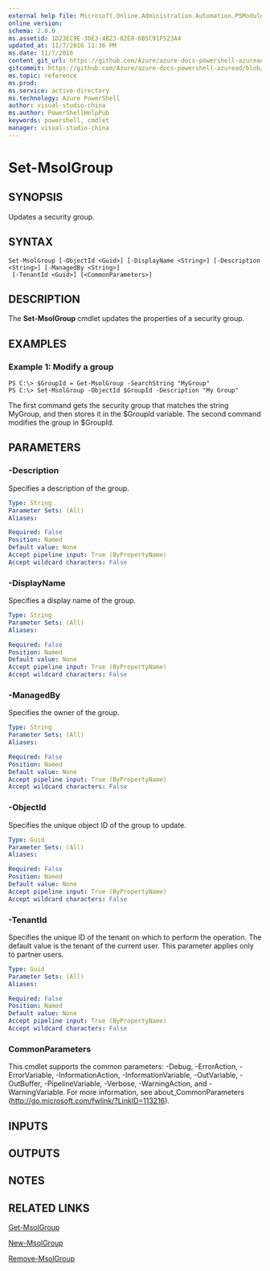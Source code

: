 ```yaml
---
external help file: Microsoft.Online.Administration.Automation.PSModule.dll-Help.xml
online version:
schema: 2.0.0
ms.assetid: 1D23EC9E-30E3-4B23-82E8-6B5C91F523A4
updated_at: 11/7/2016 11:36 PM
ms.date: 11/7/2016
content_git_url: https://github.com/Azure/azure-docs-powershell-azuread/blob/master/Azure%20AD%20Cmdlets/MSOnline/v1/Set-MsolGroup.md
gitcommit: https://github.com/Azure/azure-docs-powershell-azuread/blob/6b2ae75363a4a068e37ba677387ea47a1caaeea3/Azure%20AD%20Cmdlets/MSOnline/v1/Set-MsolGroup.md
ms.topic: reference
ms.prod: 
ms.service: active-directory
ms.technology: Azure PowerShell
author: visual-studio-china
ms.author: PowerShellHelpPub
keywords: powershell, cmdlet
manager: visual-studio-china
---
```


# Set-MsolGroup

## SYNOPSIS
Updates a security group.

## SYNTAX

```
Set-MsolGroup [-ObjectId <Guid>] [-DisplayName <String>] [-Description <String>] [-ManagedBy <String>]
 [-TenantId <Guid>] [<CommonParameters>]
```

## DESCRIPTION
The **Set-MsolGroup** cmdlet updates the properties of a security group.

## EXAMPLES

### Example 1: Modify a group
```
PS C:\> $GroupId = Get-MsolGroup -SearchString "MyGroup"
PS C:\> Set-MsolGroup -ObjectId $GroupId -Description "My Group"
```

The first command gets the security group that matches the string MyGroup, and then stores it in the $GroupId variable.
The second command modifies the group in $GroupId.

## PARAMETERS

### -Description
Specifies a description of the group.

```yaml
Type: String
Parameter Sets: (All)
Aliases:

Required: False
Position: Named
Default value: None
Accept pipeline input: True (ByPropertyName)
Accept wildcard characters: False
```

### -DisplayName
Specifies a display name of the group.

```yaml
Type: String
Parameter Sets: (All)
Aliases:

Required: False
Position: Named
Default value: None
Accept pipeline input: True (ByPropertyName)
Accept wildcard characters: False
```

### -ManagedBy
Specifies the owner of the group.

```yaml
Type: String
Parameter Sets: (All)
Aliases:

Required: False
Position: Named
Default value: None
Accept pipeline input: True (ByPropertyName)
Accept wildcard characters: False
```

### -ObjectId
Specifies the unique object ID of the group to update.

```yaml
Type: Guid
Parameter Sets: (All)
Aliases:

Required: False
Position: Named
Default value: None
Accept pipeline input: True (ByPropertyName)
Accept wildcard characters: False
```

### -TenantId
Specifies the unique ID of the tenant on which to perform the operation.
The default value is the tenant of the current user.
This parameter applies only to partner users.

```yaml
Type: Guid
Parameter Sets: (All)
Aliases:

Required: False
Position: Named
Default value: None
Accept pipeline input: True (ByPropertyName)
Accept wildcard characters: False
```

### CommonParameters
This cmdlet supports the common parameters: -Debug, -ErrorAction, -ErrorVariable, -InformationAction, -InformationVariable, -OutVariable, -OutBuffer, -PipelineVariable, -Verbose, -WarningAction, and -WarningVariable. For more information, see about_CommonParameters (http://go.microsoft.com/fwlink/?LinkID=113216).

## INPUTS

## OUTPUTS

## NOTES

## RELATED LINKS
[Get-MsolGroup](xref:MSOnline/v1/Get-MsolGroup.md)

[New-MsolGroup](xref:MSOnline/v1/New-MsolGroup.md)

[Remove-MsolGroup](xref:MSOnline/v1/Remove-MsolGroup.md)
